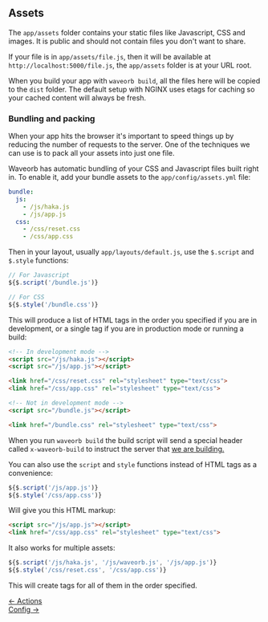 ## Assets

The `app/assets` folder contains your static files like Javascript, CSS and images. It is public and should not contain files you don't want to share.

If your file is in `app/assets/file.js`, then it will be available at `http://localhost:5000/file.js`, the `app/assets` folder is at your URL root.

When you build your app with `waveorb build`, all the files here will be copied to the `dist` folder. The default setup with NGINX uses etags for caching so your cached content will always be fresh.

### Bundling and packing

When your app hits the browser it's important to speed things up by reducing the number of requests to the server. One of the techniques we can use is to pack all your assets into just one file.

Waveorb has automatic bundling of your CSS and Javascript files built right in. To enable it, add your bundle assets to the `app/config/assets.yml` file:
```yml
bundle:
  js:
    - /js/haka.js
    - /js/app.js
  css:
    - /css/reset.css
    - /css/app.css
```

Then in your layout, usually `app/layouts/default.js`, use the `$.script` and `$.style` functions:
```js
// For Javascript
${$.script('/bundle.js')}

// For CSS
${$.style('/bundle.css')}
```

This will produce a list of HTML tags in the order you specified if you are in development, or a single tag if you are in production mode or running a build:
```html
<!-- In development mode -->
<script src="/js/haka.js"></script>
<script src="/js/app.js"></script>

<link href="/css/reset.css" rel="stylesheet" type="text/css">
<link href="/css/app.css" rel="stylesheet" type="text/css">

<!-- Not in development mode -->
<script src="/bundle.js"></script>

<link href="/bundle.css" rel="stylesheet" type="text/css">
```

When you run `waveorb build` the build script will send a special header called `x-waveorb-build` to instruct the server that [we are building.](/doc/command-line.html#build)

You can also use the `script` and `style` functions instead of HTML tags as a convenience:
```js
${$.script('/js/app.js')}
${$.style('/css/app.css')}
```

Will give you this HTML markup:
```html
<script src="/js/app.js"></script>
<link href="/css/app.css" rel="stylesheet" type="text/css">
```

It also works for multiple assets:
```js
${$.script('/js/haka.js', '/js/waveorb.js', '/js/app.js')}
${$.style('/css/reset.css', '/css/app.css')}
```

This will create tags for all of them in the order specified.

<div class="nav">
  <div><a href="/doc/actions.html">&larr; Actions</a></div>
  <div><a href="/doc/config.html">Config &rarr;</a></div>
</div>